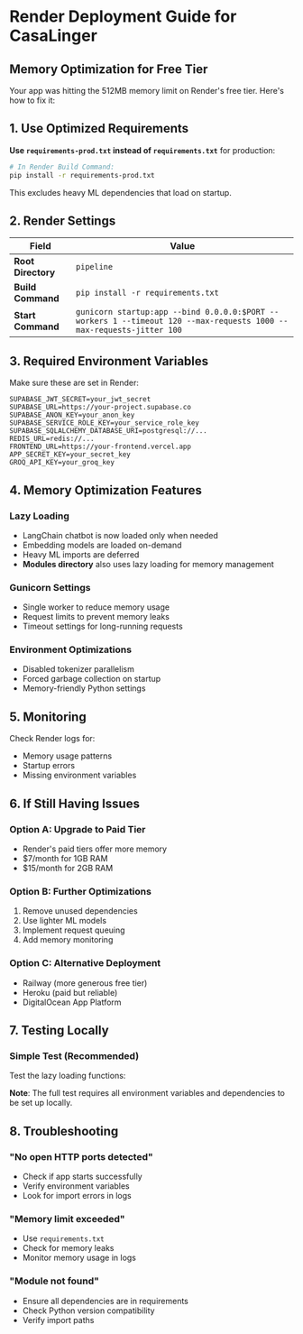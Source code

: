 # Render Deployment Guide for CasaLinger

## Memory Optimization for Free Tier

Your app was hitting the 512MB memory limit on Render's free tier. Here's how to fix it:

## 1. Use Optimized Requirements

**Use `requirements-prod.txt` instead of `requirements.txt`** for production:

```bash
# In Render Build Command:
pip install -r requirements-prod.txt
```

This excludes heavy ML dependencies that load on startup.

## 2. Render Settings

| Field | Value |
|-------|-------|
| **Root Directory** | `pipeline` |
| **Build Command** | `pip install -r requirements.txt` |
| **Start Command** | `gunicorn startup:app --bind 0.0.0.0:$PORT --workers 1 --timeout 120 --max-requests 1000 --max-requests-jitter 100` |

## 3. Required Environment Variables

Make sure these are set in Render:

```
SUPABASE_JWT_SECRET=your_jwt_secret
SUPABASE_URL=https://your-project.supabase.co
SUPABASE_ANON_KEY=your_anon_key
SUPABASE_SERVICE_ROLE_KEY=your_service_role_key
SUPABASE_SQLALCHEMY_DATABASE_URI=postgresql://...
REDIS_URL=redis://...
FRONTEND_URL=https://your-frontend.vercel.app
APP_SECRET_KEY=your_secret_key
GROQ_API_KEY=your_groq_key
```

## 4. Memory Optimization Features

### Lazy Loading
- LangChain chatbot is now loaded only when needed
- Embedding models are loaded on-demand
- Heavy ML imports are deferred
- **Modules directory** also uses lazy loading for memory management

### Gunicorn Settings
- Single worker to reduce memory usage
- Request limits to prevent memory leaks
- Timeout settings for long-running requests

### Environment Optimizations
- Disabled tokenizer parallelism
- Forced garbage collection on startup
- Memory-friendly Python settings

## 5. Monitoring

Check Render logs for:
- Memory usage patterns
- Startup errors
- Missing environment variables

## 6. If Still Having Issues

### Option A: Upgrade to Paid Tier
- Render's paid tiers offer more memory
- $7/month for 1GB RAM
- $15/month for 2GB RAM

### Option B: Further Optimizations
1. Remove unused dependencies
2. Use lighter ML models
3. Implement request queuing
4. Add memory monitoring

### Option C: Alternative Deployment
- Railway (more generous free tier)
- Heroku (paid but reliable)
- DigitalOcean App Platform

## 7. Testing Locally

### Simple Test (Recommended)
Test the lazy loading functions:


**Note**: The full test requires all environment variables and dependencies to be set up locally.

## 8. Troubleshooting

### "No open HTTP ports detected"
- Check if app starts successfully
- Verify environment variables
- Look for import errors in logs

### "Memory limit exceeded"
- Use `requirements.txt`
- Check for memory leaks
- Monitor memory usage in logs

### "Module not found"
- Ensure all dependencies are in requirements
- Check Python version compatibility
- Verify import paths 